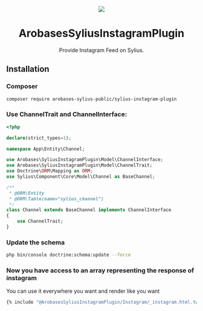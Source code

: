 <p align="center">
    <a href="https://sylius.com" target="_blank">
        <img src="https://demo.sylius.com/assets/shop/img/logo.png" />
    </a>
</p>

<h1 align="center">ArobasesSyliusInstagramPlugin</h1>

<p align="center">Provide Instagram Feed on Sylius.</p>


## Installation

### Composer

```bash
composer require arobases-sylius-public/sylius-instagram-plugin
 ```
### Use ChannelTrait and ChannelInterface:

```php
<?php

declare(strict_types=1);

namespace App\Entity\Channel;

use Arobases\SyliusInstagramPlugin\Model\ChannelInterface;
use Arobases\SyliusInstagramPlugin\Model\ChannelTrait;
use Doctrine\ORM\Mapping as ORM;
use Sylius\Component\Core\Model\Channel as BaseChannel;

/**
 * @ORM\Entity
 * @ORM\Table(name="sylius_channel")
 */
class Channel extends BaseChannel implements ChannelInterface
{
    use ChannelTrait;
}

```
### Update the schema

```bash
php bin/console doctrine:schema:update --force
```

### Now you have access to an array representing the response of instagram

You can use it everywhere you want and render like you want  
```bash
{% include "@ArobasesSyliusInstagramPlugin/Instagram/_instagram.html.twig" with {'data' : app_get_instagram_feed() } %}
```
